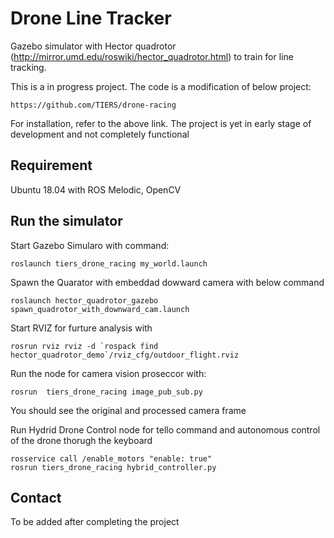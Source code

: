 # Drone Line Tracker

Gazebo simulator with Hector quadrotor (http://mirror.umd.edu/roswiki/hector_quadrotor.html) to train for line tracking.

This is a in progress project.
The code is a modification of below project:

```
https://github.com/TIERS/drone-racing

```
For installation, refer to the above link.
The project is yet in early stage of development and not completely functional


## Requirement

Ubuntu 18.04 with ROS Melodic, OpenCV




## Run the simulator

Start Gazebo Simularo with command:

```
roslaunch tiers_drone_racing my_world.launch
```

Spawn the Quarator with embeddad dowward camera with below command
```
roslaunch hector_quadrotor_gazebo spawn_quadrotor_with_downward_cam.launch
```
Start RVIZ for furture analysis with
```
rosrun rviz rviz -d `rospack find hector_quadrotor_demo`/rviz_cfg/outdoor_flight.rviz
```

Run the node for camera vision proseccor with:
```
rosrun  tiers_drone_racing image_pub_sub.py
```

You should see the original and processed camera frame

Run Hydrid Drone Control node for tello command and autonomous control of the drone thorugh the keyboard
```
rosservice call /enable_motors "enable: true"
rosrun tiers_drone_racing hybrid_controller.py
```


## Contact

To be added after completing the project
